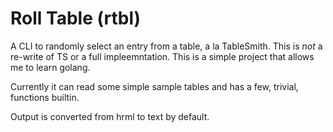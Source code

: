 # Roll Table (rtbl)


A CLI to randomly select an entry from a table, a la TableSmith. This is _not_ a re-write of TS or a full impleemntation. This is a simple project that allows me to learn golang.

Currently it can read some simple sample tables and has a few, trivial, functions builtin.


Output is converted from hrml to text by default.
